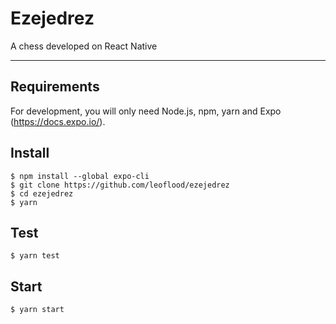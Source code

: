 # Ezejedrez

A chess developed on React Native

---

## Requirements

For development, you will only need Node.js, npm, yarn and Expo (https://docs.expo.io/).

## Install

    $ npm install --global expo-cli
    $ git clone https://github.com/leoflood/ezejedrez
    $ cd ezejedrez
    $ yarn

## Test

    $ yarn test

## Start

    $ yarn start

